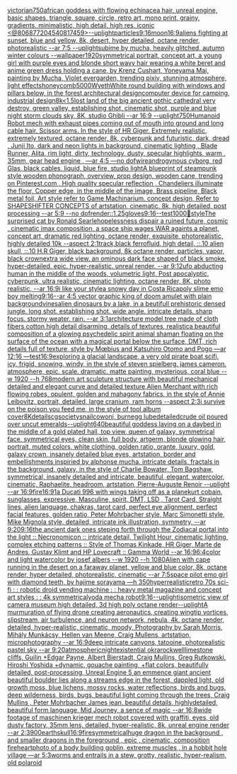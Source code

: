 [victorian](https://www.ebank.nz/aiartgenerator?category=victorian)[750](https://www.ebank.nz/aiartgenerator?category=750)[african goddess with flowing echinacea hair, unreal engine, basic shapes, triangle, square, circle, retro art, mono print, grainy, gradients, minimalistic, high detail, high res, iconic <@806877204540817459>](https://www.ebank.nz/aiartgenerator?category=african%20goddess%20with%20flowing%20echinacea%20hair%2C%20unreal%20engine%2C%20basic%20shapes%2C%20triangle%2C%20square%2C%20circle%2C%20retro%20art%2C%20mono%20print%2C%20grainy%2C%20gradients%2C%20minimalistic%2C%20high%20detail%2C%20high%20res%2C%20iconic%20%3C%40806877204540817459%3E)[--uplight](https://www.ebank.nz/aiartgenerator?category=--uplight)[particles](https://www.ebank.nz/aiartgenerator?category=particles)[9:16](https://www.ebank.nz/aiartgenerator?category=9%3A16)[moon](https://www.ebank.nz/aiartgenerator?category=moon)[16:9](https://www.ebank.nz/aiartgenerator?category=16%3A9)[aliens fighting at sunset, blue and yellow, 8k, desert, hyper detailed, octane render, photorealistic --ar 7:5 --uplight](https://www.ebank.nz/aiartgenerator?category=aliens%20fighting%20at%20sunset%2C%20blue%20and%20yellow%2C%208k%2C%20desert%2C%20hyper%20detailed%2C%20octane%20render%2C%20photorealistic%20--ar%207%3A5%20--uplight)[subime by mucha, heavily glitched, autumn winter colours --wallpaper](https://www.ebank.nz/aiartgenerator?category=subime%20by%20mucha%2C%20heavily%20glitched%2C%20autumn%20winter%20colours%20--wallpaper)[1920](https://www.ebank.nz/aiartgenerator?category=1920)[symmetrical portrait, concept art, a young girl with purple eyes and blonde short wavy hair wearing a white beret and anime green dress holding a cane, by Krenz Cushart, Yoneyama Mai, painting by Mucha, Violet evergarden, trending pixiv, stunning atmosphere, light effects](https://www.ebank.nz/aiartgenerator?category=symmetrical%20portrait%2C%20concept%20art%2C%20a%20young%20girl%20with%20purple%20eyes%20and%20blonde%20short%20wavy%20hair%20wearing%20a%20white%20beret%20and%20anime%20green%20dress%20holding%20a%20cane%2C%20by%20Krenz%20Cushart%2C%20Yoneyama%20Mai%2C%20painting%20by%20Mucha%2C%20Violet%20evergarden%2C%20trending%20pixiv%2C%20stunning%20atmosphere%2C%20light%20effects)[honeycomb](https://www.ebank.nz/aiartgenerator?category=honeycomb)[5000](https://www.ebank.nz/aiartgenerator?category=5000)[Wyeth](https://www.ebank.nz/aiartgenerator?category=Wyeth)[White round building with windows and pillars below, in the forest,architectural design](https://www.ebank.nz/aiartgenerator?category=White%20round%20building%20with%20windows%20and%20pillars%20below%2C%20in%20the%20forest%2Carchitectural%20design)[computer device for camping, industrial design](https://www.ebank.nz/aiartgenerator?category=computer%20device%20for%20camping%2C%20industrial%20design)[8k](https://www.ebank.nz/aiartgenerator?category=8k)[<1.5](https://www.ebank.nz/aiartgenerator?category=%3C1.5)[lost land of the big ancient gothic cathedral very destroy, green valley, establishing shot, cinematic shot, purple and blue night storm clouds sky, 8K, studio Ghibli --ar 16:9 --uplight](https://www.ebank.nz/aiartgenerator?category=lost%20land%20of%20the%20big%20ancient%20gothic%20cathedral%20very%20destroy%2C%20green%20valley%2C%20establishing%20shot%2C%20cinematic%20shot%2C%20purple%20and%20blue%20night%20storm%20clouds%20sky%2C%208K%2C%20studio%20Ghibli%20--ar%2016%3A9%20--uplight)[750](https://www.ebank.nz/aiartgenerator?category=750)[Humanoid Robot mech with exhaust pipes coming out of mouth into ground and long cable hair. Scissor arms. In the style of HR Giger. Extremely realistic, extremely textured, octane render, 8k, cyberpunk and futuristic, dark, dread , Junji Ito, dark and neon lights in background, cinematic lighting , Blade Runner, Alita, rim light, dirty, technology, dusty, specular highlights, warm , 35mm, gear head engine , —ar 4:5 —no dof](https://www.ebank.nz/aiartgenerator?category=Humanoid%20Robot%20mech%20with%20exhaust%20pipes%20coming%20out%20of%20mouth%20into%20ground%20and%20long%20cable%20hair.%20Scissor%20arms.%20In%20the%20style%20of%20HR%20Giger.%20Extremely%20realistic%2C%20extremely%20textured%2C%20octane%20render%2C%208k%2C%20cyberpunk%20and%20futuristic%2C%20dark%2C%20dread%20%2C%20Junji%20Ito%2C%20dark%20and%20neon%20lights%20in%20background%2C%20cinematic%20lighting%20%2C%20Blade%20Runner%2C%20Alita%2C%20rim%20light%2C%20dirty%2C%20technology%2C%20dusty%2C%20specular%20highlights%2C%20warm%20%2C%2035mm%2C%20gear%20head%20engine%20%2C%20%E2%80%94ar%204%3A5%20%E2%80%94no%20dof)[wire](https://www.ebank.nz/aiartgenerator?category=wire)[androgynous cyborg, red Glas, black cables, liquid, blue fire, studio light](https://www.ebank.nz/aiartgenerator?category=androgynous%20cyborg%2C%20red%20Glas%2C%20black%20cables%2C%20liquid%2C%20blue%20fire%2C%20studio%20light)[A blueprint of steampunk style wooden phonograph,  overview, prop design, wooden cane,  trending on Pinterest.com  , High quality specular reflection ,  Chandeliers illuminate the floor, Copper  edge, in the middle of the image, Brass pipeline,  Black metal foil,  Art style refer to Game Machinarium.  concept design, Refer to SHAPESHIFTER CONCEPTS  of artstation, cinematic,  8k, high detailed,  post processing    --ar 5:9   --no dof](https://www.ebank.nz/aiartgenerator?category=A%20blueprint%20of%20steampunk%20style%20wooden%20phonograph%2C%20%20overview%2C%20prop%20design%2C%20wooden%20cane%2C%20%20trending%20on%20Pinterest.com%20%20%2C%20High%20quality%20specular%20reflection%20%2C%20%20Chandeliers%20illuminate%20the%20floor%2C%20Copper%20%20edge%2C%20in%20the%20middle%20of%20the%20image%2C%20Brass%20pipeline%2C%20%20Black%20metal%20foil%2C%20%20Art%20style%20refer%20to%20Game%20Machinarium.%20%20concept%20design%2C%20Refer%20to%20SHAPESHIFTER%20CONCEPTS%20%20of%20artstation%2C%20cinematic%2C%20%208k%2C%20high%20detailed%2C%20%20post%20processing%20%20%20%20--ar%205%3A9%20%20%20--no%20dof)[render::1.25](https://www.ebank.nz/aiartgenerator?category=render%3A%3A1.25)[gloves](https://www.ebank.nz/aiartgenerator?category=gloves)[9:16](https://www.ebank.nz/aiartgenerator?category=9%3A16)[--test](https://www.ebank.nz/aiartgenerator?category=--test)[1000](https://www.ebank.nz/aiartgenerator?category=1000)[🤡](https://www.ebank.nz/aiartgenerator?category=%F0%9F%A4%A1)[style](https://www.ebank.nz/aiartgenerator?category=style)[The surprised cat by Ronald Searle](https://www.ebank.nz/aiartgenerator?category=The%20surprised%20cat%20by%20Ronald%20Searle)[hopelessness dispair a ruined future, cosmic , cinematic imax composition, a space ship wages WAR againts a planet, concept art, dramatic red lighting, octane render, exquisite, photorealistic, highly detailed 10k --aspect 2:1](https://www.ebank.nz/aiartgenerator?category=hopelessness%20dispair%20a%20ruined%20future%2C%20cosmic%20%2C%20cinematic%20imax%20composition%2C%20a%20space%20ship%20wages%20WAR%20againts%20a%20planet%2C%20concept%20art%2C%20dramatic%20red%20lighting%2C%20octane%20render%2C%20exquisite%2C%20photorealistic%2C%20highly%20detailed%2010k%20--aspect%202%3A1)[track,](https://www.ebank.nz/aiartgenerator?category=track%2C)[black ferrofluid, high detail, ::.10 alien skull, ::.10 H.R Giger, black background, 8k octane render, particles, vapor, black crown](https://www.ebank.nz/aiartgenerator?category=black%20ferrofluid%2C%20high%20detail%2C%20%3A%3A.10%20alien%20skull%2C%20%3A%3A.10%20H.R%20Giger%2C%20black%20background%2C%208k%20octane%20render%2C%20particles%2C%20vapor%2C%20black%20crown)[extra wide view. an ominous dark face shaped of black smoke.  hyper-detailed. epic. hyper-realistic.  unreal render. --ar 9:12](https://www.ebank.nz/aiartgenerator?category=extra%20wide%20view.%20an%20ominous%20dark%20face%20shaped%20of%20black%20smoke.%20%20hyper-detailed.%20epic.%20hyper-realistic.%20%20unreal%20render.%20--ar%209%3A12)[ufo abducting human in the middle of the woods, volumetric light, Post apocalyptic, cyberpunk, ultra realistic, cinematic lighting, octane render, 8K, photo realistic,  --ar 16:9](https://www.ebank.nz/aiartgenerator?category=ufo%20abducting%20human%20in%20the%20middle%20of%20the%20woods%2C%20volumetric%20light%2C%20Post%20apocalyptic%2C%20cyberpunk%2C%20ultra%20realistic%2C%20cinematic%20lighting%2C%20octane%20render%2C%208K%2C%20photo%20realistic%2C%20%20--ar%2016%3A9)[i like your style](https://www.ebank.nz/aiartgenerator?category=i%20like%20your%20style)[a snowy day in Costa Rica](https://www.ebank.nz/aiartgenerator?category=a%20snowy%20day%20in%20Costa%20Rica)[poly slime emo boy melting](https://www.ebank.nz/aiartgenerator?category=poly%20slime%20emo%20boy%20melting)[9:16](https://www.ebank.nz/aiartgenerator?category=9%3A16)[--ar 4:5 vector graphic king of doom amulet with plain background](https://www.ebank.nz/aiartgenerator?category=--ar%204%3A5%20vector%20graphic%20king%20of%20doom%20amulet%20with%20plain%20background)[vines](https://www.ebank.nz/aiartgenerator?category=vines)[alien dinosaurs by a lake, in a beutifull prehistoric densed jungle. long shot. establishing shot. wide angle. intricate details. sharp focus. stormy weater. rain. --ar 3:1](https://www.ebank.nz/aiartgenerator?category=alien%20dinosaurs%20by%20a%20lake%2C%20in%20a%20beutifull%20prehistoric%20densed%20jungle.%20long%20shot.%20establishing%20shot.%20wide%20angle.%20intricate%20details.%20sharp%20focus.%20stormy%20weater.%20rain.%20--ar%203%3A1)[architecture model,tree made of cloth fibers cotton high detail disarming, details of textures, realistic](https://www.ebank.nz/aiartgenerator?category=architecture%20model%2Ctree%20made%20of%20cloth%20fibers%20cotton%20high%20detail%20disarming%2C%20details%20of%20textures%2C%20realistic)[a beautiful composition of a glowing psychedelic spirit animal shaman floating on the surface of the ocean with a magical portal below the surface, DMT,  rich details full of texture, style by Mœbius and Katsuhiro Otomo and Pogo —ar 12:16 —test](https://www.ebank.nz/aiartgenerator?category=a%20beautiful%20composition%20of%20a%20glowing%20psychedelic%20spirit%20animal%20shaman%20floating%20on%20the%20surface%20of%20the%20ocean%20with%20a%20magical%20portal%20below%20the%20surface%2C%20DMT%2C%20%20rich%20details%20full%20of%20texture%2C%20style%20by%20M%C5%93bius%20and%20Katsuhiro%20Otomo%20and%20Pogo%20%E2%80%94ar%2012%3A16%20%E2%80%94test)[16:9](https://www.ebank.nz/aiartgenerator?category=16%3A9)[exploring a glacial landscape, a very old pirate boat,scifi, icy, frigid, snowing, windy, in the style of steven spielberg. james cameron. atmosphere, epic. scale. dramatic. matte painting, mysterious, coral blue --w 1920 --h 768](https://www.ebank.nz/aiartgenerator?category=exploring%20a%20glacial%20landscape%2C%20a%20very%20old%20pirate%20boat%2Cscifi%2C%20icy%2C%20frigid%2C%20snowing%2C%20windy%2C%20in%20the%20style%20of%20steven%20spielberg.%20james%20cameron.%20atmosphere%2C%20epic.%20scale.%20dramatic.%20matte%20painting%2C%20mysterious%2C%20coral%20blue%20--w%201920%20--h%20768)[modern art sculpture structure with beautiful mechanical detailed and elegant curve and detailed texture,](https://www.ebank.nz/aiartgenerator?category=modern%20art%20sculpture%20structure%20with%20beautiful%20mechanical%20detailed%20and%20elegant%20curve%20and%20detailed%20texture%2C)[Alien Merchant with rich flowing robes, opulent, golden and mahagony fabrics, in the style of Annie Leibovitz, portrait, detailed, large cranium, ram horns --aspect 2:3](https://www.ebank.nz/aiartgenerator?category=Alien%20Merchant%20with%20rich%20flowing%20robes%2C%20opulent%2C%20golden%20and%20mahagony%20fabrics%2C%20in%20the%20style%20of%20Annie%20Leibovitz%2C%20portrait%2C%20detailed%2C%20large%20cranium%2C%20ram%20horns%20--aspect%202%3A3)[i survive on the poison you feed me, in the style of tool album cover](https://www.ebank.nz/aiartgenerator?category=i%20survive%20on%20the%20poison%20you%20feed%20me%2C%20in%20the%20style%20of%20tool%20album%20cover)[8K](https://www.ebank.nz/aiartgenerator?category=8K)[details](https://www.ebank.nz/aiartgenerator?category=details)[cgsociety](https://www.ebank.nz/aiartgenerator?category=cgsociety)[snailcow](https://www.ebank.nz/aiartgenerator?category=snailcow)[oni, burn](https://www.ebank.nz/aiartgenerator?category=oni%2C%20burn)[egg lube](https://www.ebank.nz/aiartgenerator?category=egg%20lube)[detailed](https://www.ebank.nz/aiartgenerator?category=detailed)[crude oil poured over uncut emeralds](https://www.ebank.nz/aiartgenerator?category=crude%20oil%20poured%20over%20uncut%20emeralds)[--uplight](https://www.ebank.nz/aiartgenerator?category=--uplight)[640](https://www.ebank.nz/aiartgenerator?category=640)[beautiful goddess laying on a daybed in the middle of a gold plated hall, top view, queen of galaxy, symmetrical face, symmetrical eyes, clean skin, full body, artgerm, blonde glowing hair, portrait, muted colors, white clothing, golden ratio, orante, luxury, gold, galaxy crown, insanely detailed blue eyes, artstation, border and embellishments inspiried by alphonse mucha, intricate details, fractals in the background, galaxy, in the style of Charlie Bowater, Tom Bagshaw, symmetrical, insanely detailed and intricate, beautiful, elegant, watercolor, cinematic, Raphaelite, headroom, artstation, Pierre-Auguste Renoir --uplight --ar 16:9](https://www.ebank.nz/aiartgenerator?category=beautiful%20goddess%20laying%20on%20a%20daybed%20in%20the%20middle%20of%20a%20gold%20plated%20hall%2C%20top%20view%2C%20queen%20of%20galaxy%2C%20symmetrical%20face%2C%20symmetrical%20eyes%2C%20clean%20skin%2C%20full%20body%2C%20artgerm%2C%20blonde%20glowing%20hair%2C%20portrait%2C%20muted%20colors%2C%20white%20clothing%2C%20golden%20ratio%2C%20orante%2C%20luxury%2C%20gold%2C%20galaxy%20crown%2C%20insanely%20detailed%20blue%20eyes%2C%20artstation%2C%20border%20and%20embellishments%20inspiried%20by%20alphonse%20mucha%2C%20intricate%20details%2C%20fractals%20in%20the%20background%2C%20galaxy%2C%20in%20the%20style%20of%20Charlie%20Bowater%2C%20Tom%20Bagshaw%2C%20symmetrical%2C%20insanely%20detailed%20and%20intricate%2C%20beautiful%2C%20elegant%2C%20watercolor%2C%20cinematic%2C%20Raphaelite%2C%20headroom%2C%20artstation%2C%20Pierre-Auguste%20Renoir%20--uplight%20--ar%2016%3A9)[fire](https://www.ebank.nz/aiartgenerator?category=fire)[16:9](https://www.ebank.nz/aiartgenerator?category=16%3A9)[1](https://www.ebank.nz/aiartgenerator?category=1)[a Ducati 996 with wings taking off as a plane](https://www.ebank.nz/aiartgenerator?category=a%20Ducati%20996%20with%20wings%20taking%20off%20as%20a%20plane)[kurt cobain, sunglasses, expressive, Masculine, spirit, DMT, LSD , Tarot Card, Straight lines, alien language, chakras, tarot card, perfect eye alignment, perfect facial features, golden ratio, Peter Mohrbacher style, Marc Simonetti style, Mike Mignola style, detailed, intricate ink illustration, symmetry, --ar 9:20](https://www.ebank.nz/aiartgenerator?category=kurt%20cobain%2C%20sunglasses%2C%20expressive%2C%20Masculine%2C%20spirit%2C%20DMT%2C%20LSD%20%2C%20Tarot%20Card%2C%20Straight%20lines%2C%20alien%20language%2C%20chakras%2C%20tarot%20card%2C%20perfect%20eye%20alignment%2C%20perfect%20facial%20features%2C%20golden%20ratio%2C%20Peter%20Mohrbacher%20style%2C%20Marc%20Simonetti%20style%2C%20Mike%20Mignola%20style%2C%20detailed%2C%20intricate%20ink%20illustration%2C%20symmetry%2C%20--ar%209%3A20)[9:16](https://www.ebank.nz/aiartgenerator?category=9%3A16)[the ancient dark ones steping forth through the Zodiacal portal into the light :: Necronomicon :: intricate detail, Twilight Hour,  cinematic lighting, complex etching patterns :: Style of Thomas Kinkade, HR Giger, Marte de Andres, Gustav Klimt and HP Lovecraft :: Gamma World --ar 16:9](https://www.ebank.nz/aiartgenerator?category=the%20ancient%20dark%20ones%20steping%20forth%20through%20the%20Zodiacal%20portal%20into%20the%20light%20%3A%3A%20Necronomicon%20%3A%3A%20intricate%20detail%2C%20Twilight%20Hour%2C%20%20cinematic%20lighting%2C%20complex%20etching%20patterns%20%3A%3A%20Style%20of%20Thomas%20Kinkade%2C%20HR%20Giger%2C%20Marte%20de%20Andres%2C%20Gustav%20Klimt%20and%20HP%20Lovecraft%20%3A%3A%20Gamma%20World%20--ar%2016%3A9)[6:4](https://www.ebank.nz/aiartgenerator?category=6%3A4)[color and light watercolor by josef albers --w 1920 --h 1080](https://www.ebank.nz/aiartgenerator?category=color%20and%20light%20watercolor%20by%20josef%20albers%20--w%201920%20--h%201080)[Alien with cape running in the desert on a faraway planet, yellow and blue color, 8k, octane render, hyper detailed, photorealistic, cinematic --ar 7:5](https://www.ebank.nz/aiartgenerator?category=Alien%20with%20cape%20running%20in%20the%20desert%20on%20a%20faraway%20planet%2C%20yellow%20and%20blue%20color%2C%208k%2C%20octane%20render%2C%20hyper%20detailed%2C%20photorealistic%2C%20cinematic%20--ar%207%3A5)[space pilot emo girl with diamond teeth, by hajime sorayama —h 350](https://www.ebank.nz/aiartgenerator?category=space%20pilot%20emo%20girl%20with%20diamond%20teeth%2C%20by%20hajime%20sorayama%20%E2%80%94h%20350)[hyperrealistic](https://www.ebank.nz/aiartgenerator?category=hyperrealistic)[retro 70s sci-fi : : robotic droid vending machine : : heavy metal magazine and concept art styles : : 4k symmetrical](https://www.ebank.nz/aiartgenerator?category=retro%2070s%20sci-fi%20%3A%20%3A%20robotic%20droid%20vending%20machine%20%3A%20%3A%20heavy%20metal%20magazine%20and%20concept%20art%20styles%20%3A%20%3A%204k%20symmetrical)[yoda mecha robot](https://www.ebank.nz/aiartgenerator?category=yoda%20mecha%20robot)[9:16](https://www.ebank.nz/aiartgenerator?category=9%3A16)[--uplight](https://www.ebank.nz/aiartgenerator?category=--uplight)[isometric view of camera museum,high detailed, 3d high poly octane render](https://www.ebank.nz/aiartgenerator?category=isometric%20view%20of%20camera%20museum%2Chigh%20detailed%2C%203d%20high%20poly%20octane%20render)[--uplight](https://www.ebank.nz/aiartgenerator?category=--uplight)[A murmuration of flying drone creating aeronautics, creating wingtip vortices, slipstream, air turbulence, and neuron network, nebula, 4k, octane render, detailed, hyper-realistic, cinematic, moody, Photography by Sarah Morris, Mihály Munkácsy, Hellen van Meene, Craig Mullens, artstation, microphotography --ar 16:9](https://www.ebank.nz/aiartgenerator?category=A%20murmuration%20of%20flying%20drone%20creating%20aeronautics%2C%20creating%20wingtip%20vortices%2C%20slipstream%2C%20air%20turbulence%2C%20and%20neuron%20network%2C%20nebula%2C%204k%2C%20octane%20render%2C%20detailed%2C%20hyper-realistic%2C%20cinematic%2C%20moody%2C%20Photography%20by%20Sarah%20Morris%2C%20Mih%C3%A1ly%20Munk%C3%A1csy%2C%20Hellen%20van%20Meene%2C%20Craig%20Mullens%2C%20artstation%2C%20microphotography%20--ar%2016%3A9)[deep intricate canyons, tatooine, photorealistic pastel sky --ar 9:20](https://www.ebank.nz/aiartgenerator?category=deep%20intricate%20canyons%2C%20tatooine%2C%20photorealistic%20pastel%20sky%20--ar%209%3A20)[](https://www.ebank.nz/aiartgenerator?category=)[atmospheric](https://www.ebank.nz/aiartgenerator?category=atmospheric)[night](https://www.ebank.nz/aiartgenerator?category=night)[existential okra](https://www.ebank.nz/aiartgenerator?category=existential%20okra)[rockwell](https://www.ebank.nz/aiartgenerator?category=rockwell)[limestone cliffs, Guilin +Edgar Payne, Albert Bierstadt, Craig Mullins, Greg Rutkowski, Hiroshi Yoshida +dynamic, gouache painting, +flat colors, beautifully detailed, post-processing, Unreal Engine 5 an emmence giant ancient beautiful boulder lies along a streams edge in the forest, dappled light, old growth moss, blue lichens, mossy rocks, water reflections, birds and bugs, deep wilderness, birds, bugs, beautiful light coming through the trees, Craig Mullins , Peter Mohrbacher James jean, beautiful details, highlydetailed, beautiful form language, Mid Journey, a sence of magic --ar 16:8](https://www.ebank.nz/aiartgenerator?category=limestone%20cliffs%2C%20Guilin%20%2BEdgar%20Payne%2C%20Albert%20Bierstadt%2C%20Craig%20Mullins%2C%20Greg%20Rutkowski%2C%20Hiroshi%20Yoshida%20%2Bdynamic%2C%20gouache%20painting%2C%20%2Bflat%20colors%2C%20beautifully%20detailed%2C%20post-processing%2C%20Unreal%20Engine%205%20an%20emmence%20giant%20ancient%20beautiful%20boulder%20lies%20along%20a%20streams%20edge%20in%20the%20forest%2C%20dappled%20light%2C%20old%20growth%20moss%2C%20blue%20lichens%2C%20mossy%20rocks%2C%20water%20reflections%2C%20birds%20and%20bugs%2C%20deep%20wilderness%2C%20birds%2C%20bugs%2C%20beautiful%20light%20coming%20through%20the%20trees%2C%20Craig%20Mullins%20%2C%20Peter%20Mohrbacher%20James%20jean%2C%20beautiful%20details%2C%20highlydetailed%2C%20beautiful%20form%20language%2C%20Mid%20Journey%2C%20a%20sence%20of%20magic%20--ar%2016%3A8)[wide footage of maschinen krieger mech robot covered with graffiti, eyes, old dusty factory, 35mm lens, detailed, hyper-realistic, 8k, unreal engine render --ar 2:3](https://www.ebank.nz/aiartgenerator?category=wide%20footage%20of%20maschinen%20krieger%20mech%20robot%20covered%20with%20graffiti%2C%20eyes%2C%20old%20dusty%20factory%2C%2035mm%20lens%2C%20detailed%2C%20hyper-realistic%2C%208k%2C%20unreal%20engine%20render%20--ar%202%3A3)[900](https://www.ebank.nz/aiartgenerator?category=900)[earth](https://www.ebank.nz/aiartgenerator?category=earth)[skull](https://www.ebank.nz/aiartgenerator?category=skull)[16:9](https://www.ebank.nz/aiartgenerator?category=16%3A9)[fire](https://www.ebank.nz/aiartgenerator?category=fire)[symmetrical](https://www.ebank.nz/aiartgenerator?category=symmetrical)[huge dragon in the background , and smaller dragons in the foreground , epic , cinematic, composition fire](https://www.ebank.nz/aiartgenerator?category=huge%20dragon%20in%20the%20background%20%2C%20and%20smaller%20dragons%20in%20the%20foreground%20%2C%20epic%20%2C%20cinematic%2C%20composition%20fire)[heart](https://www.ebank.nz/aiartgenerator?category=heart)[photo of a body building goblin, extreme muscles , in a hobbit hole village —ar 5:3](https://www.ebank.nz/aiartgenerator?category=photo%20of%20a%20body%20building%20goblin%2C%20extreme%20muscles%20%2C%20in%20a%20hobbit%20hole%20village%20%E2%80%94ar%205%3A3)[worms and entrails in a stew, grotty, realistic, hyper-realism, old polaroid](https://www.ebank.nz/aiartgenerator?category=worms%20and%20entrails%20in%20a%20stew%2C%20grotty%2C%20realistic%2C%20hyper-realism%2C%20old%20polaroid)